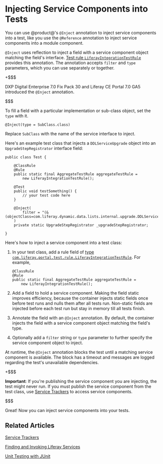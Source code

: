 # Injecting Service Components into Tests [](id=injecting-service-components-into-tests)

You can use @product@'s `@Inject` annotation to inject service components into a
test, like you use the `@Reference` annotation to inject service components
into a module component.

`@Inject` uses reflection to inject a field with a service component object
matching the field's interface.
[Test rule `LiferayIntegrationTestRule`](https://docs.liferay.com/ce/portal/7.0-latest/javadocs/portal-test-integration/com/liferay/portal/test/rule/LiferayIntegrationTestRule.html)
provides this annotation. The annotation accepts `filter` and `type` parameters,
which you can use separately or together.

+$$$

DXP Digital Enterprise 7.0 Fix Pack 30 and Liferay CE Portal 7.0 GA5 introduced the `@Inject` annotation. 

$$$

To fill a field with a particular implementation or sub-class object, set the
`type` with it. 

    @Inject(type = SubClass.class)

Replace `SubClass` with the name of the service interface to inject.

Here's an example test class that injects a `DDLServiceUpgrade` object into an `UpgradeStepRegistrator` interface field:

    public class Test {

        @ClassRule
        @Rule
        public static final AggregateTestRule aggregateTestRule = 
            new LiferayIntegrationTestRule();

        @Test
        public void testSomething() {
            // your test code here
        }

        @Inject(
            filter = "(&(objectClass=com.liferay.dynamic.data.lists.internal.upgrade.DDLServiceUpgrade))"
        )
        private static UpgradeStepRegistrator _upgradeStepRegistrator;

    } 

Here's how to inject a service component into a test class:

1.  In your test class, add a rule field of
    [type `com.liferay.portal.test.rule.LiferayIntegrationTestRule`](https://docs.liferay.com/ce/portal/7.0-latest/javadocs/portal-test-integration/com/liferay/portal/test/rule/LiferayIntegrationTestRule.html).
    For example,

        @ClassRule
        @Rule
        public static final AggregateTestRule aggregateTestRule = 
            new LiferayIntegrationTestRule();

2.  Add a field to hold a service component. Making the field static improves
    efficiency, because the container injects static fields once before test
    runs and nulls them after all tests run. Non-static fields are injected
    before each test run but stay in memory till all tests finish. 

3.  Annotate the field with an `@Inject` annotation. By default, the container
    injects the field with a service component object matching the field's type.

4.  Optionally add a `filter` string or `type` parameter to further specify the
    service component object to inject.

At runtime, the `@Inject` annotation blocks the test until a matching service
component is available. The block has a timeout and messages are logged
regarding the test's unavailable dependencies.

+$$$

**Important**: If you're publishing the service component you are injecting, the
test might never run. If you must publish the service component from the test
class, use [Service Trackers](/develop/tutorials/-/knowledge_base/7-0/service-trackers)
to access service components.

$$$

Great! Now you can inject service components into your tests.

## Related Articles [](id=related-articles)

[Service Trackers](/develop/tutorials/-/knowledge_base/7-0/service-trackers)

[Finding and Invoking Liferay Services](/develop/tutorials/-/knowledge_base/7-0/finding-and-invoking-liferay-services)

[Unit Testing with JUnit](/develop/tutorials/-/knowledge_base/7-0/unit-testing-with-junit)
